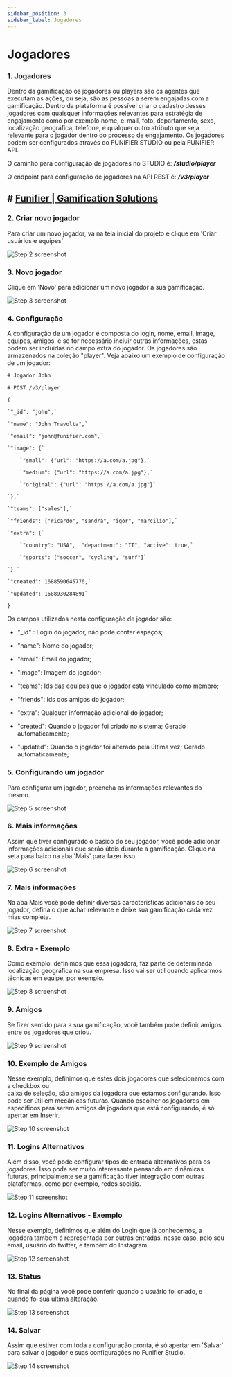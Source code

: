 ```yaml
---
sidebar_position: 3
sidebar_label: Jogadores
---
```


# Jogadores
### 1. Jogadores

Dentro da gamificação os jogadores ou players são os agentes que executam as ações, ou seja, são as pessoas a serem engajadas com a gamificação. Dentro da plataforma é possível criar o cadastro desses jogadores com quaisquer informações relevantes para estratégia de engajamento como por exemplo nome, e-mail, foto, departamento, sexo, localização geográfica, telefone, e qualquer outro atributo que seja relevante para o jogador dentro do processo de engajamento. Os jogadores podem ser configurados através do FUNIFIER STUDIO ou pela FUNIFIER API.

  

O caminho para configuração de jogadores no STUDIO é: **_/studio/player_**

O endpoint para configuração de jogadores na API REST é: **_/v3/player_**



## # [Funifier | Gamification Solutions](https://my.funifier.com/studio/dashboard)


### 2. Criar novo jogador

Para criar um novo jogador, vá na tela inicial do projeto e clique em 'Criar usuários e equipes'

![Step 2 screenshot](https://images.tango.us/workflows/a078ff7f-5858-48c8-ae4c-a468cca3b551/steps/c69e7446-8be0-4167-b5d9-646d1a1a881e/0727e559-b758-483a-9127-a51cb88dd8c8.png?crop=focalpoint&fit=crop&fp-x=0.5000&fp-y=0.5000&fp-z=2.0000&w=1200&border=2%2CF4F2F7&border-radius=8%2C8%2C8%2C8&border-radius-inner=8%2C8%2C8%2C8&blend-align=bottom&blend-mode=normal&blend-x=0&blend-w=1200&blend64=aHR0cHM6Ly9pbWFnZXMudGFuZ28udXMvc3RhdGljL21hZGUtd2l0aC10YW5nby13YXRlcm1hcmstdjIucG5n&mark-x=932&mark-y=445&m64=aHR0cHM6Ly9pbWFnZXMudGFuZ28udXMvc3RhdGljL2JsYW5rLnBuZz9tYXNrPWNvcm5lcnMmYm9yZGVyPTYlMkNGRjc0NDImdz00ODYmaD0xMTEmZml0PWNyb3AmY29ybmVyLXJhZGl1cz0xMA%3D%3D)


### 3. Novo jogador

Clique em 'Novo' para adicionar um novo jogador a sua gamificação.

![Step 3 screenshot](https://images.tango.us/workflows/a078ff7f-5858-48c8-ae4c-a468cca3b551/steps/b88f9549-669a-4cac-8276-0f580c66f211/e39ae86e-a481-4194-b012-b3955e815682.png?crop=focalpoint&fit=crop&fp-x=0.3012&fp-y=0.2580&fp-z=2.5876&w=1200&border=2%2CF4F2F7&border-radius=8%2C8%2C8%2C8&border-radius-inner=8%2C8%2C8%2C8&blend-align=bottom&blend-mode=normal&blend-x=0&blend-w=1200&blend64=aHR0cHM6Ly9pbWFnZXMudGFuZ28udXMvc3RhdGljL21hZGUtd2l0aC10YW5nby13YXRlcm1hcmstdjIucG5n&mark-x=466&mark-y=332&m64=aHR0cHM6Ly9pbWFnZXMudGFuZ28udXMvc3RhdGljL2JsYW5rLnBuZz9tYXNrPWNvcm5lcnMmYm9yZGVyPTYlMkNGRjc0NDImdz0yNjgmaD0xNDMmZml0PWNyb3AmY29ybmVyLXJhZGl1cz0xMA%3D%3D)


### 4. Configuração

A configuração de um jogador é composta do login, nome, email, image, equipes, amigos, e se for necessário incluir outras informações, estas podem ser incluídas no campo extra do jogador. Os jogadores são armazenados na coleção "player". Veja abaixo um exemplo de configuração de um jogador:

  

`# Jogador John`

`# POST /v3/player`

`{`

    `"_id": "john",`

    `"name": "John Travolta",`

    `"email": "john@funifier.com",`

    `"image": {`

        `"small": {"url": "https://a.com/a.jpg"},`

        `"medium": {"url": "https://a.com/a.jpg"},`

        `"original": {"url": "https://a.com/a.jpg"}`

    `},`

    `"teams": ["sales"],`

    `"friends": ["ricardo", "sandra", "igor", "marcilio"],`

    `"extra": {`

        `"country": "USA",  "department": "IT", "active": true,`

        `"sports": ["soccer", "cycling", "surf"]`

    `},`

    `"created": 1688590645776,`

    `"updated": 1688930284891`

`}`

  

Os campos utilizados nesta configuração de jogador são:

*   "\_id" : Login do jogador, não pode conter espaços;
    
*   "name": Nome do jogador;
    
*   "email": Email do jogador;
    
*   "image": Imagem do jogador; 
    
*   "teams": Ids das equipes que o jogador está vinculado como membro; 
    
*   "friends": Ids dos amigos do jogador;
    
*   "extra": Qualquer informação adicional do jogador; 
    
*   "created": Quando o jogador foi criado no sistema; Gerado automaticamente; 
    
*   "updated": Quando o jogador foi alterado pela última vez; Gerado automaticamente;



### 5. Configurando um jogador

Para configurar um jogador, preencha as informações relevantes do mesmo.

![Step 5 screenshot](https://images.tango.us/workflows/a078ff7f-5858-48c8-ae4c-a468cca3b551/steps/4b4652b8-a50a-48f2-a562-c2540bfeeb00/14dd3431-0a87-451d-bf12-7355bf4715ac.png?crop=focalpoint&fit=crop&fp-x=0.5000&fp-y=0.5000&w=1200&border=2%2CF4F2F7&border-radius=8%2C8%2C8%2C8&border-radius-inner=8%2C8%2C8%2C8&blend-align=bottom&blend-mode=normal&blend-x=0&blend-w=1200&blend64=aHR0cHM6Ly9pbWFnZXMudGFuZ28udXMvc3RhdGljL21hZGUtd2l0aC10YW5nby13YXRlcm1hcmstdjIucG5n&mark-x=300&mark-y=88&m64=aHR0cHM6Ly9pbWFnZXMudGFuZ28udXMvc3RhdGljL2JsYW5rLnBuZz9tYXNrPWNvcm5lcnMmYm9yZGVyPTQlMkNGRjc0NDImdz04NjkmaD00NzgmZml0PWNyb3AmY29ybmVyLXJhZGl1cz0xMA%3D%3D)


### 6. Mais informações

Assim que tiver configurado o básico do seu jogador, você pode adicionar informações adicionais que serão úteis durante a gamificação. Clique na seta para baixo na aba 'Mais' para fazer isso.

![Step 6 screenshot](https://images.tango.us/workflows/a078ff7f-5858-48c8-ae4c-a468cca3b551/steps/bf6c45ee-c507-40a6-844f-516c07d97a26/a775222c-3ac1-4aa6-9b8e-f39f605422a5.png?crop=focalpoint&fit=crop&fp-x=0.5000&fp-y=0.5000&w=1200&border=2%2CF4F2F7&border-radius=8%2C8%2C8%2C8&border-radius-inner=8%2C8%2C8%2C8&blend-align=bottom&blend-mode=normal&blend-x=0&blend-w=1200&blend64=aHR0cHM6Ly9pbWFnZXMudGFuZ28udXMvc3RhdGljL21hZGUtd2l0aC10YW5nby13YXRlcm1hcmstdjIucG5n&mark-x=1106&mark-y=579&m64=aHR0cHM6Ly9pbWFnZXMudGFuZ28udXMvc3RhdGljL2JsYW5rLnBuZz9tYXNrPWNvcm5lcnMmYm9yZGVyPTQlMkNGRjc0NDImdz02MCZoPTU1JmZpdD1jcm9wJmNvcm5lci1yYWRpdXM9MTA%3D)


### 7. Mais informações

Na aba Mais você pode definir diversas características adicionais ao seu jogador, defina o que achar relevante e deixe sua gamificação cada vez mias completa.

![Step 7 screenshot](https://images.tango.us/workflows/a078ff7f-5858-48c8-ae4c-a468cca3b551/steps/e891df74-a43d-41f7-a8b9-d42d97b7a2da/06d600a7-1562-496f-801f-d9445dbbb584.png?crop=focalpoint&fit=crop&fp-x=0.5000&fp-y=0.5000&w=1200&border=2%2CF4F2F7&border-radius=8%2C8%2C8%2C8&border-radius-inner=8%2C8%2C8%2C8&blend-align=bottom&blend-mode=normal&blend-x=0&blend-w=1200&blend64=aHR0cHM6Ly9pbWFnZXMudGFuZ28udXMvc3RhdGljL21hZGUtd2l0aC10YW5nby13YXRlcm1hcmstdjIucG5n&mark-x=303&mark-y=246&m64=aHR0cHM6Ly9pbWFnZXMudGFuZ28udXMvc3RhdGljL2JsYW5rLnBuZz9tYXNrPWNvcm5lcnMmYm9yZGVyPTQlMkNGRjc0NDImdz04NjUmaD00NTgmZml0PWNyb3AmY29ybmVyLXJhZGl1cz0xMA%3D%3D)


### 8. Extra - Exemplo

Como exemplo, definimos que essa jogadora, faz parte de determinada localização geográfica na sua empresa. Isso vai ser útil quando aplicarmos técnicas em equipe, por exemplo.

![Step 8 screenshot](https://images.tango.us/workflows/a078ff7f-5858-48c8-ae4c-a468cca3b551/steps/57f5164f-ff22-4f85-a17b-f3e96a5204d7/b5ce6eff-30c4-48c3-aa6e-f420e7adbffc.png?crop=focalpoint&fit=crop&fp-x=0.6146&fp-y=0.6751&fp-z=1.3476&w=1200&border=2%2CF4F2F7&border-radius=8%2C8%2C8%2C8&border-radius-inner=8%2C8%2C8%2C8&blend-align=bottom&blend-mode=normal&blend-x=0&blend-w=1200&blend64=aHR0cHM6Ly9pbWFnZXMudGFuZ28udXMvc3RhdGljL21hZGUtd2l0aC10YW5nby13YXRlcm1hcmstdjIucG5n&mark-x=23&mark-y=307&m64=aHR0cHM6Ly9pbWFnZXMudGFuZ28udXMvc3RhdGljL2JsYW5rLnBuZz9tYXNrPWNvcm5lcnMmYm9yZGVyPTYlMkNGRjc0NDImdz0xMTUzJmg9Mjk1JmZpdD1jcm9wJmNvcm5lci1yYWRpdXM9MTA%3D)


### 9. Amigos

Se fizer sentido para a sua gamificação, você também pode definir amigos entre os jogadores que criou.

![Step 9 screenshot](https://images.tango.us/workflows/a078ff7f-5858-48c8-ae4c-a468cca3b551/steps/43a1a83e-1ebb-48e6-a2df-559419aec4ff/cb2077bd-7df9-4557-b4d2-9d862988010a.png?crop=focalpoint&fit=crop&fp-x=0.5000&fp-y=0.5000&w=1200&border=2%2CF4F2F7&border-radius=8%2C8%2C8%2C8&border-radius-inner=8%2C8%2C8%2C8&blend-align=bottom&blend-mode=normal&blend-x=0&blend-w=1200&blend64=aHR0cHM6Ly9pbWFnZXMudGFuZ28udXMvc3RhdGljL21hZGUtd2l0aC10YW5nby13YXRlcm1hcmstdjIucG5n&mark-x=1102&mark-y=346&m64=aHR0cHM6Ly9pbWFnZXMudGFuZ28udXMvc3RhdGljL2JsYW5rLnBuZz9tYXNrPWNvcm5lcnMmYm9yZGVyPTQlMkNGRjc0NDImdz02MCZoPTU1JmZpdD1jcm9wJmNvcm5lci1yYWRpdXM9MTA%3D)


### 10. Exemplo de Amigos

Nesse exemplo, definimos que estes dois jogadores que selecionamos com a checkbox ou  
caixa de seleção, são amigos da jogadora que estamos configurando. Isso pode ser útil em mecânicas futuras. Quando escolher os jogadores em específicos para serem amigos da jogadora que está configurando, é só apertar em Inserir.

![Step 10 screenshot](https://images.tango.us/workflows/a078ff7f-5858-48c8-ae4c-a468cca3b551/steps/80ad0b07-fb9c-4376-95fa-c65334911900/c0188742-9bd1-4c17-be86-8bf197d347c7.png?crop=focalpoint&fit=crop&fp-x=0.5000&fp-y=0.5000&w=1200&border=2%2CF4F2F7&border-radius=8%2C8%2C8%2C8&border-radius-inner=8%2C8%2C8%2C8&blend-align=bottom&blend-mode=normal&blend-x=0&blend-w=1200&blend64=aHR0cHM6Ly9pbWFnZXMudGFuZ28udXMvc3RhdGljL21hZGUtd2l0aC10YW5nby13YXRlcm1hcmstdjIucG5n&mark-x=124&mark-y=657&m64=aHR0cHM6Ly9pbWFnZXMudGFuZ28udXMvc3RhdGljL2JsYW5rLnBuZz9tYXNrPWNvcm5lcnMmYm9yZGVyPTQlMkNGRjc0NDImdz0xMDUmaD01NSZmaXQ9Y3JvcCZjb3JuZXItcmFkaXVzPTEw)


### 11. Logins Alternativos

Além disso, você pode configurar tipos de entrada alternativos para os jogadores. Isso pode ser muito interessante pensando em dinâmicas futuras, principalmente se a gamificação tiver integração com outras plataformas, como por exemplo, redes sociais.

![Step 11 screenshot](https://images.tango.us/workflows/a078ff7f-5858-48c8-ae4c-a468cca3b551/steps/a1589f6f-9047-4793-a24b-fd07441b4edf/9a770d95-b854-4aa3-a972-5f9e9d7a358b.png?crop=focalpoint&fit=crop&fp-x=0.5000&fp-y=0.5000&w=1200&border=2%2CF4F2F7&border-radius=8%2C8%2C8%2C8&border-radius-inner=8%2C8%2C8%2C8&blend-align=bottom&blend-mode=normal&blend-x=0&blend-w=1200&blend64=aHR0cHM6Ly9pbWFnZXMudGFuZ28udXMvc3RhdGljL21hZGUtd2l0aC10YW5nby13YXRlcm1hcmstdjIucG5n&mark-x=1103&mark-y=577&m64=aHR0cHM6Ly9pbWFnZXMudGFuZ28udXMvc3RhdGljL2JsYW5rLnBuZz9tYXNrPWNvcm5lcnMmYm9yZGVyPTQlMkNGRjc0NDImdz02MCZoPTU1JmZpdD1jcm9wJmNvcm5lci1yYWRpdXM9MTA%3D)


### 12. Logins Alternativos - Exemplo

Nesse exemplo, definimos que além do Login que já conhecemos, a jogadora também é representada por outras entradas, nesse caso, pelo seu email, usuário do twitter, e também do Instagram.

![Step 12 screenshot](https://images.tango.us/workflows/a078ff7f-5858-48c8-ae4c-a468cca3b551/steps/cc2f9380-c573-4cc8-ba8e-21235cd1ad69/fa0c4205-5046-4d2f-bdeb-de3ed1c618f5.png?crop=focalpoint&fit=crop&fp-x=0.6117&fp-y=0.6167&fp-z=1.3359&w=1200&border=2%2CF4F2F7&border-radius=8%2C8%2C8%2C8&border-radius-inner=8%2C8%2C8%2C8&blend-align=bottom&blend-mode=normal&blend-x=0&blend-w=1200&blend64=aHR0cHM6Ly9pbWFnZXMudGFuZ28udXMvc3RhdGljL21hZGUtd2l0aC10YW5nby13YXRlcm1hcmstdjIucG5n&mark-x=23&mark-y=116&m64=aHR0cHM6Ly9pbWFnZXMudGFuZ28udXMvc3RhdGljL2JsYW5rLnBuZz9tYXNrPWNvcm5lcnMmYm9yZGVyPTYlMkNGRjc0NDImdz0xMTU1Jmg9NTc1JmZpdD1jcm9wJmNvcm5lci1yYWRpdXM9MTA%3D)


### 13. Status

No final da página você pode conferir quando o usuário foi criado, e quando foi sua ultima alteração.

![Step 13 screenshot](https://images.tango.us/workflows/a078ff7f-5858-48c8-ae4c-a468cca3b551/steps/65d2837d-3121-44b8-a0cc-9ff54ce9790a/d28a44c3-1a6d-45a9-a9b9-4cc6561453f4.png?crop=focalpoint&fit=crop&fp-x=0.5000&fp-y=0.5000&fp-z=2.0000&w=1200&border=2%2CF4F2F7&border-radius=8%2C8%2C8%2C8&border-radius-inner=8%2C8%2C8%2C8&blend-align=bottom&blend-mode=normal&blend-x=0&blend-w=1200&blend64=aHR0cHM6Ly9pbWFnZXMudGFuZ28udXMvc3RhdGljL21hZGUtd2l0aC10YW5nby13YXRlcm1hcmstdjIucG5n&mark-x=-64&mark-y=423&m64=aHR0cHM6Ly9pbWFnZXMudGFuZ28udXMvc3RhdGljL2JsYW5rLnBuZz9tYXNrPWNvcm5lcnMmYm9yZGVyPTYlMkNGRjc0NDImdz0xODA1Jmg9Mjc4JmZpdD1jcm9wJmNvcm5lci1yYWRpdXM9MTA%3D)


### 14. Salvar

Assim que estiver com toda a configuração pronta, é só apertar em 'Salvar' para salvar o jogador e suas configurações no Funifier Studio.

![Step 14 screenshot](https://images.tango.us/workflows/a078ff7f-5858-48c8-ae4c-a468cca3b551/steps/f79a2fab-b324-4e21-958d-c7af1c8d4aad/256f6715-c87c-455b-9df8-2fefa23ff29a.png?crop=focalpoint&fit=crop&fp-x=0.8883&fp-y=0.7248&fp-z=3.2318&w=1200&border=2%2CF4F2F7&border-radius=8%2C8%2C8%2C8&border-radius-inner=8%2C8%2C8%2C8&blend-align=bottom&blend-mode=normal&blend-x=0&blend-w=1200&blend64=aHR0cHM6Ly9pbWFnZXMudGFuZ28udXMvc3RhdGljL21hZGUtd2l0aC10YW5nby13YXRlcm1hcmstdjIucG5n&mark-x=451&mark-y=314&m64=aHR0cHM6Ly9pbWFnZXMudGFuZ28udXMvc3RhdGljL2JsYW5rLnBuZz9tYXNrPWNvcm5lcnMmYm9yZGVyPTYlMkNGRjc0NDImdz02MzEmaD0xNzkmZml0PWNyb3AmY29ybmVyLXJhZGl1cz0xMA%3D%3D)
